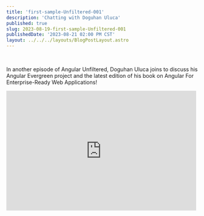 ```yaml
---
title: 'first-sample-Unfiltered-001'
description: 'Chatting with Doguhan Uluca'
published: true
slug: 2023-08-19-first-sample-Unfiltered-001
publishedDate: '2023-08-21 02:00 PM CST'
layout: ../../../layouts/BlogPostLayout.astro
---
```


<br/>

In another episode of Angular Unfiltered, Doguhan Uluca joins to discuss his Angular Evergreen project and the latest edition of his book on Angular For Enterprise-Ready Web Applications!

<div class="flex justify-center">
  <iframe width="500" height="315" src="https://www.youtube.com/embed/8O38fwtDMPk" frameborder="0" allow="accelerometer; autoplay; encrypted-media; gyroscope; picture-in-picture" allowfullscreen></iframe>
</div>

